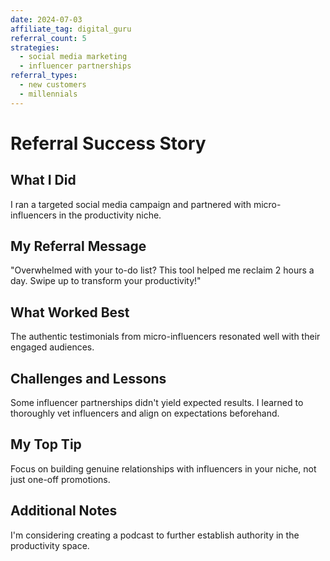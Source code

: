 ```yaml
---
date: 2024-07-03
affiliate_tag: digital_guru
referral_count: 5
strategies:
  - social media marketing
  - influencer partnerships
referral_types:
  - new customers
  - millennials
---
```

# Referral Success Story
## What I Did
I ran a targeted social media campaign and partnered with micro-influencers in the productivity niche.
## My Referral Message
"Overwhelmed with your to-do list? This tool helped me reclaim 2 hours a day. Swipe up to transform your productivity!"
## What Worked Best
The authentic testimonials from micro-influencers resonated well with their engaged audiences.
## Challenges and Lessons
Some influencer partnerships didn't yield expected results. I learned to thoroughly vet influencers and align on expectations beforehand.
## My Top Tip
Focus on building genuine relationships with influencers in your niche, not just one-off promotions.
## Additional Notes
I'm considering creating a podcast to further establish authority in the productivity space.